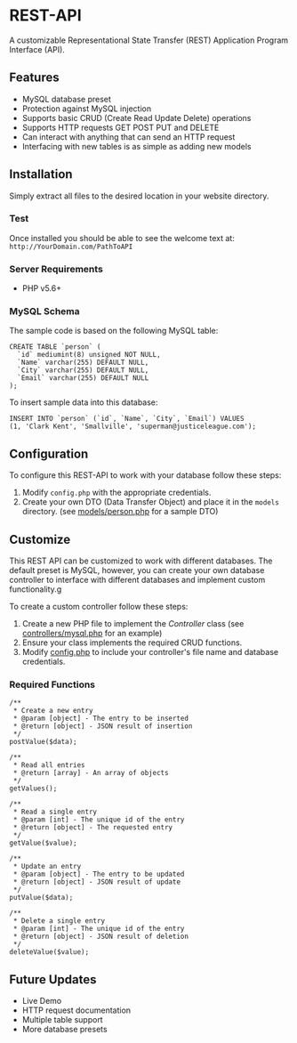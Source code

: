 # REST-API

A customizable Representational State Transfer (REST) Application Program Interface (API). 

## Features

* MySQL database preset
* Protection against MySQL injection
* Supports basic CRUD (Create Read Update Delete) operations
* Supports HTTP requests GET POST PUT and DELETE
* Can interact with anything that can send an HTTP request
* Interfacing with new tables is as simple as adding new models

## Installation

Simply extract all files to the desired location in your website directory.

### Test
Once installed you should be able to see the welcome text at: `http://YourDomain.com/PathToAPI`

### Server Requirements

* PHP v5.6+

### MySQL Schema

The sample code is based on the following MySQL table:

```
CREATE TABLE `person` (
  `id` mediumint(8) unsigned NOT NULL,
  `Name` varchar(255) DEFAULT NULL,
  `City` varchar(255) DEFAULT NULL,
  `Email` varchar(255) DEFAULT NULL
);
```

To insert sample data into this database:

```
INSERT INTO `person` (`id`, `Name`, `City`, `Email`) VALUES
(1, 'Clark Kent', 'Smallville', 'superman@justiceleague.com');
```


## Configuration

To configure this REST-API to work with your database follow these steps:

1. Modify `config.php` with the appropriate credentials. 
2. Create your own DTO (Data Transfer Object) and place it in the `models` directory. (see [models/person.php]( https://github.com/maxcarter/REST-API/blob/master/models/person.php) for a sample DTO) 


## Customize

This REST API can be customized to work with different databases. The default preset is MySQL, however, you can create your own database controller to interface with different databases and implement custom functionality.g

To create a custom controller follow these steps:

1. Create a new PHP file to implement the *Controller* class (see [controllers/mysql.php](https://github.com/maxcarter/REST-API/blob/master/controllers/mysql.php) for an example)
2. Ensure your class implements the required CRUD functions.
3. Modify [config.php](https://github.com/maxcarter/REST-API/blob/master/config/config.php) to include your controller's file name and database credentials. 

### Required Functions
```
/**
 * Create a new entry
 * @param [object] - The entry to be inserted
 * @return [object] - JSON result of insertion
 */
postValue($data);

/**
 * Read all entries
 * @return [array] - An array of objects 
 */
getValues();

/**
 * Read a single entry
 * @param [int] - The unique id of the entry
 * @return [object] - The requested entry
 */
getValue($value);

/**
 * Update an entry
 * @param [object] - The entry to be updated
 * @return [object] - JSON result of update
 */
putValue($data);

/**
 * Delete a single entry
 * @param [int] - The unique id of the entry
 * @return [object] - JSON result of deletion
 */
deleteValue($value);

```

## Future Updates

* Live Demo
* HTTP request documentation
* Multiple table support
* More database presets
